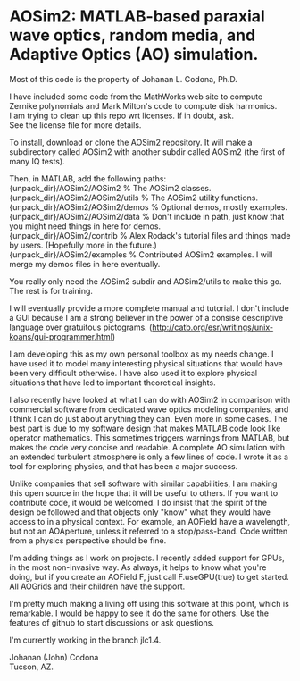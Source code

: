 <H1>
AOSim2: MATLAB-based paraxial wave optics, random media, and Adaptive Optics (AO) simulation.
</H1>

Most of this code is the property of Johanan L. Codona, Ph.D.

I have included some code from the MathWorks web site to compute Zernike polynomials and Mark Milton's code to compute disk harmonics.  
I am trying to clean up this repo wrt licenses.  If in doubt, ask.  
See the license file for more details.

To install, download or clone the AOSim2 repository.  It will make a subdirectory called AOSim2 with another subdir called AOSim2 (the first of many IQ tests).

Then, in MATLAB, add the following paths:<br>
{unpack_dir}/AOSim2/AOSim2	    % The AOSim2 classes.  <br>
{unpack_dir}/AOSim2/AOSim2/utils    % The AOSim2 utility functions.<br>
{unpack_dir}/AOSim2/AOSim2/demos    % Optional demos, mostly examples.<br>
{unpack_dir}/AOSim2/AOSim2/data     % Don't include in path, just know that you might need things in here for demos.<br>
{unpack_dir}/AOSim2/contrib	    % Alex Rodack's tutorial files and things made by users.  (Hopefully more in the future.)<br>
{unpack_dir}/AOSim2/examples	    % Contributed AOSim2 examples.  I will merge my demos files in here eventually.<br>

You really only need the AOSim2 subdir and AOSim2/utils to make this go.  The rest is for training.

I will eventually provide a more complete manual and tutorial.  I don't include a GUI because I am a strong believer in 
the power of a consise descriptive language over gratuitous pictograms. (http://catb.org/esr/writings/unix-koans/gui-programmer.html)

I am developing this as my own personal toolbox as my needs change.  I have used it to model many interesting physical situations that would 
have been very difficult otherwise.  I have also used it to explore physical situations that have led to important theoretical insights.

I also recently have looked at what I can do with AOSim2 in comparison with commercial software from dedicated wave optics modeling 
companies, and I think I can do just about anything they can.  Even more in some cases.  The best part is due to my software design that 
makes MATLAB code look like operator mathematics.  This sometimes triggers warnings from MATLAB, but makes the code very concise and readable.
A complete AO simulation with an extended turbulent atmosphere is only a few lines of code.  I wrote it as a tool for exploring physics, and 
that has been a major success.  

Unlike companies that sell software with similar capabilities, I am making this open source in the hope that it will be useful to others.
If you want to contribute code, it would be welcomed.  I do insist that the spirit of the design be followed and that objects only "know"
what they would have access to in a physical context.  For example, an AOField have a wavelength, but not an AOAperture, unless it referred 
to a stop/pass-band.  Code written from a physics perspective should be fine.

I'm adding things as I work on projects.  I recently added support for GPUs, in the most non-invasive way.  As always, it helps to know 
what you're doing, but if you create an AOField F, just call F.useGPU(true) to get started.  All AOGrids and their children have the support.

I'm pretty much making a living off using this software at this point, which is remarkable.  I would be happy to see it do the same for 
others.  Use the features of github to start discussions or ask questions.

I'm currently working in the branch jlc1.4.

Johanan (John) Codona<br>
Tucson, AZ.

